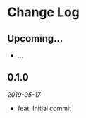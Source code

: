 # Change Log

## Upcoming...

- ... <!-- Add new lines here. Version number will be decided later -->

## 0.1.0

_2019-05-17_

- feat: Initial commit
